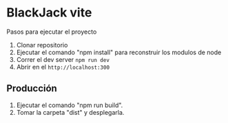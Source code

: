 # BlackJack vite

Pasos para ejecutar el proyecto

1.  Clonar repositorio
2.  Ejecutar el comando "npm install" para reconstruir los modulos de node
3.  Correr el dev server ```npm run dev```
4.  Abrir en el ````http://localhost:300````

## Producción

1.  Ejecutar el comando "npm run build".
2.  Tomar la carpeta "dist" y desplegarla.